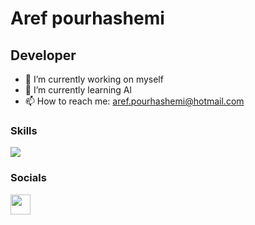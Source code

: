 
Aref pourhashemi
===============================

Developer
-----------------------------

- 🔭 I’m currently working on myself
- 🌱 I’m currently learning Al
- 📫 How to reach me: aref.pourhashemi@hotmail.com


                  
### Skills
<p align="left">
  <img src="https://skillicons.dev/icons?i=py,php,vue,laravel,html,css" />
</p>
                    
### Socials
<p align="left">
  <a href="https://www.linkedin.com/in/aref-pourhashemi-29bb901a5" target="_blank" rel="noreferrer"><img src="https://skillicons.dev/icons?i=linkedin" width="32" height="32"></a>


